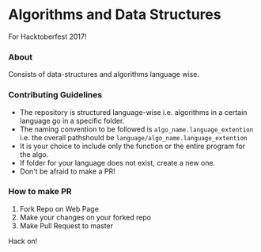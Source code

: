 # Algorithms and Data Structures
For Hacktoberfest 2017!

### About
Consists of data-structures and algorithms language wise.

### Contributing Guidelines
- The repository is structured language-wise i.e. algorithms in a certain language go in a specific folder.
- The naming convention to be followed is ```algo_name.language_extention``` i.e. the overall pathshould be ```language/algo_name.language_extention```
- It is your choice to include only the function or the entire program for the algo.
- If folder for your language does not exist, create a new one.
- Don't be afraid to make a PR!

### How to make PR
1. Fork Repo on Web Page
2. Make your changes on your forked repo
3. Make Pull Request to master

Hack on!
